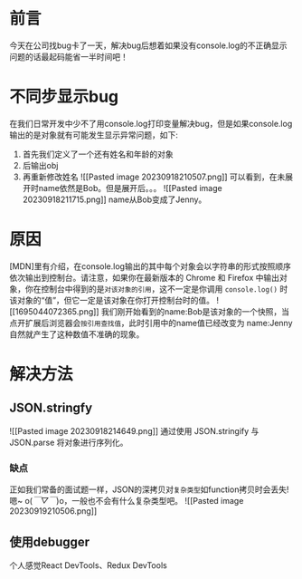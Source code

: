 # 前言
今天在公司找bug卡了一天，解决bug后想着如果没有console.log的不正确显示问题的话最起码能省一半时间吧！

# 不同步显示bug
在我们日常开发中少不了用console.log打印变量解决bug，但是如果console.log输出的是对象就有可能发生显示异常问题，如下:
1. 首先我们定义了一个还有姓名和年龄的对象
2. 后输出obj
3. 再重新修改姓名
![[Pasted image 20230918210507.png]]
可以看到，在未展开时name依然是Bob。但是展开后。。。
![[Pasted image 20230918211715.png]]
name从Bob变成了Jenny。

# 原因
 [MDN]里有介绍，在console.log输出的其中每个对象会以字符串的形式按照顺序依次输出到控制台。请注意，如果你在最新版本的 Chrome 和 Firefox 中输出对象，你在控制台中得到的是`对该对象的引用`，这不一定是你调用 `console.log()` 时该对象的“值”，但它一定是该对象在你打开控制台时的值。
![[1695044072365.png]]
 我们刚开始看到的name:Bob是该对象的一个快照，当点开扩展后浏览器会`按引用查找值`，此时引用中的name值已经改变为  name:Jenny 自然就产生了这种数值不准确的现象。
 
 # 解决方法
## JSON.stringfy
 ![[Pasted image 20230918214649.png]]
 通过使用 JSON.stringify 与 JSON.parse 将对象进行序列化。
 
### 缺点
正如我们常备的面试题一样，JSON的深拷贝对`复杂类型`如function拷贝时会丢失!
嗯~ o(*￣▽￣*)o，一般也不会有什么复杂类型吧。
![[Pasted image 20230919210506.png]]
## 使用debugger
个人感觉React DevTools、Redux DevTools